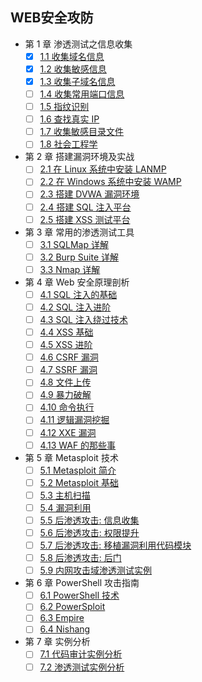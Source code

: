 ## WEB安全攻防   
- 第 1 章 渗透测试之信息收集
  - [x] [1.1 收集域名信息](1/1-1.md#11-收集域名信息)  
  - [x] [1.2 收集敏感信息](1/1-1.md#12-收集敏感信息)  
  - [x] [1.3 收集子域名信息](1/1-1.md#13-收集子域名信息)  
  - [ ] [1.4 收集常用端口信息](1/1-1.md#14-收集常用端口信息)  
  - [ ] [1.5 指纹识别](1/1-1.md#15-指纹识别)  
  - [ ] [1.6 查找真实 IP](1/1-1.md#16-查找真实ip)  
  - [ ] [1.7 收集敏感目录文件](1/1-1.md#17收集敏感目录文件)  
  - [ ] [1.8 社会工程学](1/1-1.md#18社会工程学)  
- 第 2 章 搭建漏洞环境及实战
  - [ ] [2.1 在 Linux 系统中安装 LANMP]()  
  - [ ] [2.2 在 Windows 系统中安装 WAMP]()  
  - [ ] [2.3 搭建 DVWA 漏洞环境]()  
  - [ ] [2.4 搭建 SQL 注入平台]()  
  - [ ] [2.5 搭建 XSS 测试平台]()  
- 第 3 章 常用的渗透测试工具
  - [ ] [3.1 SQLMap 详解]()  
  - [ ] [3.2 Burp Suite 详解]()  
  - [ ] [3.3 Nmap 详解]()  
- 第 4 章 Web 安全原理剖析
  - [ ] [4.1 SQL 注入的基础]()  
  - [ ] [4.2 SQL 注入进阶]()  
  - [ ] [4.3 SQL 注入绕过技术]()  
  - [ ] [4.4 XSS 基础]()  
  - [ ] [4.5 XSS 进阶]()  
  - [ ] [4.6 CSRF 漏洞]()  
  - [ ] [4.7 SSRF 漏洞]()  
  - [ ] [4.8 文件上传]()  
  - [ ] [4.9 暴力破解]()  
  - [ ] [4.10 命令执行]()  
  - [ ] [4.11 逻辑漏洞挖掘]()  
  - [ ] [4.12 XXE 漏洞]()  
  - [ ] [4.13 WAF 的那些事]()  
- 第 5 章 Metasploit 技术
  - [ ] [5.1 Metasploit 简介]()  
  - [ ] [5.2 Metasploit 基础]()  
  - [ ] [5.3 主机扫描]()  
  - [ ] [5.4 漏洞利用]()  
  - [ ] [5.5 后渗透攻击: 信息收集]()  
  - [ ] [5.6 后渗透攻击: 权限提升]()  
  - [ ] [5.7 后渗透攻击: 移植漏洞利用代码模块]()  
  - [ ] [5.8 后渗透攻击: 后门]()  
  - [ ] [5.9 内网攻击域渗透测试实例]()  
- 第 6 章 PowerShell 攻击指南
  - [ ] [6.1 PowerShell 技术]()  
  - [ ] [6.2 PowerSploit]()  
  - [ ] [6.3 Empire ]()  
  - [ ] [6.4 Nishang]()  
- 第 7 章 实例分析 
  - [ ] [7.1 代码审计实例分析]()  
  - [ ] [7.2 渗透测试实例分析]()  
